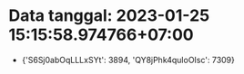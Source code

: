 # Data tanggal: 2023-01-25 15:15:58.974766+07:00

* {'S6Sj0abOqLLLxSYt': 3894, 'QY8jPhk4quloOIsc': 7309}
